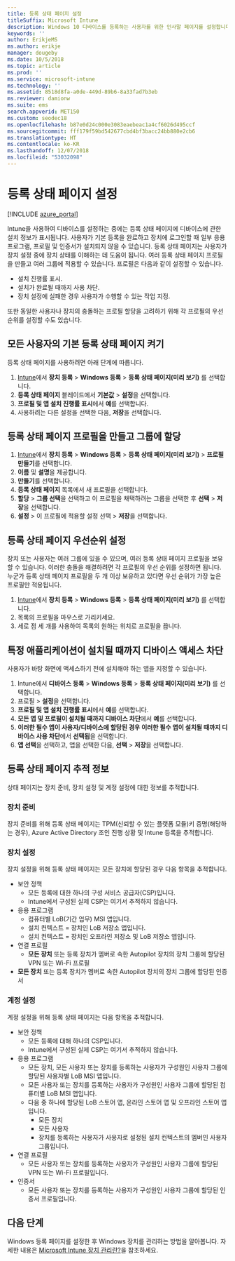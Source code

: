 ```yaml
---
title: 등록 상태 페이지 설정
titleSuffix: Microsoft Intune
description: Windows 10 디바이스를 등록하는 사용자를 위한 인사말 페이지를 설정합니다.
keywords: ''
author: ErikjeMS
ms.author: erikje
manager: dougeby
ms.date: 10/5/2018
ms.topic: article
ms.prod: ''
ms.service: microsoft-intune
ms.technology: ''
ms.assetid: 8518d8fa-a0de-449d-89b6-8a33fad7b3eb
ms.reviewer: damionw
ms.suite: ems
search.appverid: MET150
ms.custom: seodec18
ms.openlocfilehash: b87e0d24c000e3083eaebeac1a4cf6026d495ccf
ms.sourcegitcommit: fff179f59bd542677cbd4bf3bacc24bb880e2cb6
ms.translationtype: HT
ms.contentlocale: ko-KR
ms.lasthandoff: 12/07/2018
ms.locfileid: "53032098"
---
```

# <a name="set-up-an-enrollment-status-page"></a>등록 상태 페이지 설정
 
[!INCLUDE [azure_portal](./includes/azure_portal.md)]
 
Intune을 사용하여 디바이스를 설정하는 중에는 등록 상태 페이지에 디바이스에 관한 설치 정보가 표시됩니다. 사용자가 기본 등록을 완료하고 장치에 로그인할 때 일부 응용 프로그램, 프로필 및 인증서가 설치되지 않을 수 있습니다. 등록 상태 페이지는 사용자가 장치 설정 중에 장치 상태를 이해하는 데 도움이 됩니다. 여러 등록 상태 페이지 프로필을 만들고 여러 그룹에 적용할 수 있습니다. 프로필은 다음과 같이 설정할 수 있습니다.
- 설치 진행률 표시.
- 설치가 완료될 때까지 사용 차단.
- 장치 설정에 실패한 경우 사용자가 수행할 수 있는 작업 지정.

또한 동일한 사용자나 장치의 충돌하는 프로필 할당을 고려하기 위해 각 프로필의 우선순위를 설정할 수도 있습니다.

 
## <a name="turn-on-default-enrollment-status-page-for-all-users"></a>모든 사용자의 기본 등록 상태 페이지 켜기

등록 상태 페이지를 사용하려면 아래 단계에 따릅니다.
 
1. [Intune](https://aka.ms/intuneportal)에서 **장치 등록** > **Windows 등록** > **등록 상태 페이지(미리 보기)** 를 선택합니다.
2. **등록 상태 페이지** 블레이드에서 **기본값** > **설정**을 선택합니다.
3. **프로필 및 앱 설치 진행률 표시**에서 **예**를 선택합니다.
4. 사용하려는 다른 설정을 선택한 다음, **저장**을 선택합니다.

## <a name="create-enrollment-status-page-profile-and-assign-to-a-group"></a>등록 상태 페이지 프로필을 만들고 그룹에 할당

1. [Intune](https://aka.ms/intuneportal)에서 **장치 등록** > **Windows 등록** > **등록 상태 페이지(미리 보기)** > **프로필 만들기**를 선택합니다.
2. **이름** 및 **설명**을 제공합니다.
3. **만들기**를 선택합니다.
4. **등록 상태 페이지** 목록에서 새 프로필을 선택합니다.
5. **할당** > **그룹 선택**을 선택하고 이 프로필을 채택하려는 그룹을 선택한 후 **선택** > **저장**을 선택합니다.
6. **설정** > 이 프로필에 적용할 설정 선택 > **저장**을 선택합니다.

## <a name="set-the-enrollment-status-page-priority"></a>등록 상태 페이지 우선순위 설정

장치 또는 사용자는 여러 그룹에 있을 수 있으며, 여러 등록 상태 페이지 프로필을 보유할 수 있습니다. 이러한 충돌을 해결하려면 각 프로필의 우선 순위를 설정하면 됩니다. 누군가 등록 상태 페이지 프로필을 두 개 이상 보유하고 있다면 우선 순위가 가장 높은 프로필만 적용됩니다.

1. [Intune](https://aka.ms/intuneportal)에서 **장치 등록** > **Windows 등록** > **등록 상태 페이지(미리 보기)** 를 선택합니다.
2. 목록의 프로필을 마우스로 가리키세요.
3. 세로 점 세 개를 사용하여 목록의 원하는 위치로 프로필을 끕니다.

## <a name="block-access-to-a-device-until-a-specific-application-is-installed"></a>특정 애플리케이션이 설치될 때까지 디바이스 액세스 차단

사용자가 바탕 화면에 액세스하기 전에 설치해야 하는 앱을 지정할 수 있습니다.

1. Intune에서 **디바이스 등록** > **Windows 등록** > **등록 상태 페이지(미리 보기)** 를 선택합니다.
2. 프로필 > **설정**을 선택합니다.
3. **프로필 및 앱 설치 진행률 표시**에서 **예**를 선택합니다.
4. **모든 앱 및 프로필이 설치될 때까지 디바이스 차단**에서 **예**를 선택합니다.
5. **이러한 필수 앱이 사용자/디바이스에 할당된 경우 이러한 필수 앱이 설치될 때까지 디바이스 사용 차단**에서 **선택됨**을 선택합니다.
 6. **앱 선택**을 선택하고, 앱을 선택한 다음, **선택** > **저장**을 선택합니다.

## <a name="enrollment-status-page-tracking-information"></a>등록 상태 페이지 추적 정보

상태 페이지는 장치 준비, 장치 설정 및 계정 설정에 대한 정보를 추적합니다.

### <a name="device-preparation"></a>장치 준비

장치 준비를 위해 등록 상태 페이지는 TPM(신뢰할 수 있는 플랫폼 모듈)키 증명(해당하는 경우), Azure Active Directory 조인 진행 상황 및 Intune 등록을 추적합니다.

### <a name="device-setup"></a>장치 설정

장치 설정을 위해 등록 상태 페이지는 모든 장치에 할당된 경우 다음 항목을 추적합니다.
- 보안 정책
    - 모든 등록에 대한 하나의 구성 서비스 공급자(CSP)입니다.
    - Intune에서 구성된 실제 CSP는 여기서 추적하지 않습니다.
- 응용 프로그램
    - 컴퓨터별 LoB(기간 업무) MSI 앱입니다.
    - 설치 컨텍스트 = 장치인 LoB 저장소 앱입니다.
    - 설치 컨텍스트 = 장치인 오프라인 저장소 및 LoB 저장소 앱입니다.
- 연결 프로필
    - **모든 장치** 또는 등록 장치가 멤버로 속한 Autopilot 장치의 장치 그룹에 할당된 VPN 또는 Wi-Fi 프로필
- **모든 장치** 또는 등록 장치가 멤버로 속한 Autopilot 장치의 장치 그룹에 할당된 인증서

### <a name="account-setup"></a>계정 설정
계정 설정을 위해 등록 상태 페이지는 다음 항목을 추적합니다.
- 보안 정책
    - 모든 등록에 대해 하나의 CSP입니다.
    - Intune에서 구성된 실제 CSP는 여기서 추적하지 않습니다.
- 응용 프로그램
    - 모든 장치, 모든 사용자 또는 장치를 등록하는 사용자가 구성원인 사용자 그룹에 할당된 사용자별 LoB MSI 앱입니다.
    - 모든 사용자 또는 장치를 등록하는 사용자가 구성원인 사용자 그룹에 할당된 컴퓨터별 LoB MSI 앱입니다.
    - 다음 중 하나에 할당된 LoB 스토어 앱, 온라인 스토어 앱 및 오프라인 스토어 앱입니다.
        - 모든 장치
        - 모든 사용자
        - 장치를 등록하는 사용자가 사용자로 설정된 설치 컨텍스트의 멤버인 사용자 그룹입니다.
- 연결 프로필
    - 모든 사용자 또는 장치를 등록하는 사용자가 구성원인 사용자 그룹에 할당된 VPN 또는 Wi-Fi 프로필입니다.
- 인증서
    - 모든 사용자 또는 장치를 등록하는 사용자가 구성원인 사용자 그룹에 할당된 인증서 프로필입니다.

## <a name="next-steps"></a>다음 단계
Windows 등록 페이지를 설정한 후 Windows 장치를 관리하는 방법을 알아봅니다. 자세한 내용은 [Microsoft Intune 장치 관리란?](https://docs.microsoft.com/intune/device-management)을 참조하세요.
